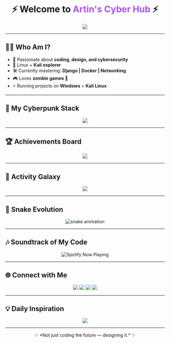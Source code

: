 <!-- HEADER -->
<h1 align="center">⚡ Welcome to <span style="color:#A855F7;">Artin's Cyber Hub</span> ⚡</h1>

<p align="center">
  <img src="https://readme-typing-svg.herokuapp.com?font=Orbitron&weight=700&size=24&pause=1200&color=F472B6&center=true&vCenter=true&width=600&lines=Cybersecurity+Explorer+%7C+Linux+Ninja;Django+%7C+Kotlin+%7C+Java+%7C+MySQL;Designer+%7C+Gamer+%7C+Creator;Always+Curious%2C+Always+Learning+%F0%9F%9A%80" />
</p>

---

## 🧑‍💻 Who Am I?
- 🎯 Passionate about **coding, design, and cybersecurity**  
- 🐧 Linux + **Kali explorer**  
- 🛠 Currently mastering: **Django | Docker | Networking**  
- 🎮 Loves **zombie games 🧟**  
- ⚡ Running projects on **Windows** + **Kali Linux**  

---

## 🚀 My Cyberpunk Stack
<p align="center">
  <img src="https://skillicons.dev/icons?i=py,django,java,kotlin,mysql,mongodb,docker,html,css,linux,kali,git,github,idea,vscode,ps,ai,pr" />
</p>

---

## 🏆 Achievements Board
<p align="center">
  <img src="https://github-profile-trophy.vercel.app/?username=dxRtinxb&theme=radical&column=6&margin-w=15&margin-h=15" />
</p>

---

## 🌌 Activity Galaxy
<p align="center">
  <img src="https://github-readme-activity-graph.vercel.app/graph?username=dxRtinxb&theme=midnight-purple&hide_border=true" />
</p>

---

## 🐍 Snake Evolution
<p align="center">
  <img src="https://github.com/dxRtinxb/dxRtinxb/blob/output/github-contribution-grid-snake.svg" alt="snake animation" />
</p>

---

## 🎶 Soundtrack of My Code
<p align="center">
  <img src="https://novatorem.vercel.app/api/spotify" alt="Spotify Now Playing" />
</p>

---

## 🌐 Connect with Me
<p align="center">
  <a href="https://linkedin.com/in/yourprofile"><img src="https://img.shields.io/badge/LinkedIn-9333EA?style=for-the-badge&logo=linkedin&logoColor=white" /></a>
  <a href="mailto:aabbassin@gmail.com"><img src="https://img.shields.io/badge/Gmail-DB2777?style=for-the-badge&logo=gmail&logoColor=white" /></a>
  <a href="https://www.instagram.com/artin_ab87/"><img src="https://img.shields.io/badge/Instagram-EC4899?style=for-the-badge&logo=instagram&logoColor=white" /></a>
  <a href="https://yourportfolio.com"><img src="https://img.shields.io/badge/Portfolio-0EA5E9?style=for-the-badge&logo=vercel&logoColor=white" /></a>
</p>

---

## 💡 Daily Inspiration
<p align="center">
  <img src="https://quotes-github-readme.vercel.app/api?type=horizontal&theme=radical" />
</p>

---

<p align="center">✨ *Not just coding the future — designing it.* ✨</p>
